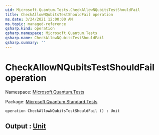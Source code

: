 ```yaml
---
uid: Microsoft.Quantum.Tests.CheckAllowNQubitsTestShouldFail
title: CheckAllowNQubitsTestShouldFail operation
ms.date: 3/24/2021 12:00:00 AM
ms.topic: managed-reference
qsharp.kind: operation
qsharp.namespace: Microsoft.Quantum.Tests
qsharp.name: CheckAllowNQubitsTestShouldFail
qsharp.summary: ''
---
```


# CheckAllowNQubitsTestShouldFail operation

Namespace: [Microsoft.Quantum.Tests](xref:Microsoft.Quantum.Tests)

Package: [Microsoft.Quantum.Standard.Tests](https://nuget.org/packages/Microsoft.Quantum.Standard.Tests)




```qsharp
operation CheckAllowNQubitsTestShouldFail () : Unit
```


## Output : [Unit](xref:microsoft.quantum.lang-ref.unit)

